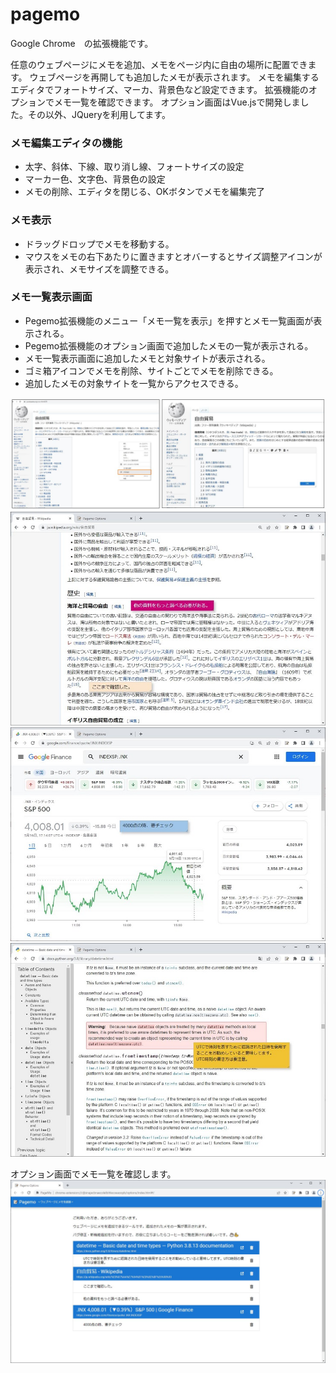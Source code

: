 # pagemo
Google Chrome　の拡張機能です。

任意のウェブページにメモを追加、メモをページ内に自由の場所に配置できます。 
ウェブページを再開しても追加したメモが表示されます。
メモを編集するエディタでフォートサイズ、マーカ、背景色など設定できます。
拡張機能のオプションでメモ一覧を確認できます。
オプション画面はVue.jsで開発しました。その以外、JQueryを利用してます。

### メモ編集エディタの機能
- 太字、斜体、下線、取り消し線、フォートサイズの設定
- マーカー色、文字色、背景色の設定
- メモの削除、エディタを閉じる、OKボタンでメモを編集完了

### メモ表示
- ドラッグドロップでメモを移動する。
- マウスをメモの右下あたりに置きますとオバーするとサイズ調整アイコンが表示され、メモサイズを調整できる。

### メモ一覧表示画面
- Pegemo拡張機能のメニュー「メモ一覧を表示」を押すとメモ一覧画面が表示される。
- Pegemo拡張機能のオプション画面で追加したメモの一覧が表示される。
- メモ一覧表示画面に追加したメモと対象サイトが表示される。
- ゴミ箱アイコンでメモを削除、サイトごとでメモを削除できる。
- 追加したメモの対象サイトを一覧からアクセスできる。


![](manual/1.jpg)
![](manual/3.jpg)
![](manual/4.jpg)
![](manual/5.jpg)

オプション画面でメモ一覧を確認します。
![](manual/2.jpg)

